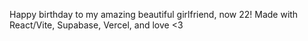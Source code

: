 Happy birthday to my amazing beautiful girlfriend, now 22! Made with React/Vite, Supabase, Vercel, and love <3
